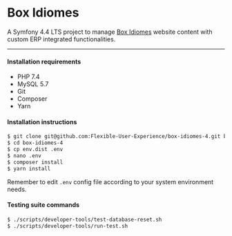 Box Idiomes
===========

A Symfony 4.4 LTS project to manage [Box Idiomes](http://www.boxidiomes.cat) website content with custom ERP integrated functionalities.

---

#### Installation requirements

* PHP 7.4
* MySQL 5.7
* Git
* Composer
* Yarn

#### Installation instructions

```bash
$ git clone git@github.com:Flexible-User-Experience/box-idiomes-4.git box-idiomes-4
$ cd box-idiomes-4
$ cp env.dist .env
$ nano .env
$ composer install
$ yarn install
```

Remember to edit `.env` config file according to your system environment needs.

#### Testing suite commands

```bash
$ ./scripts/developer-tools/test-database-reset.sh
$ ./scripts/developer-tools/run-test.sh
```
